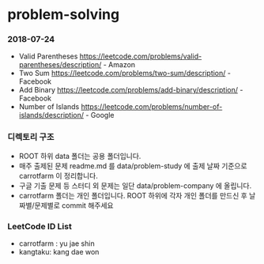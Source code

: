 # problem-solving

### 2018-07-24
- Valid Parentheses https://leetcode.com/problems/valid-parentheses/description/ - Amazon
- Two Sum https://leetcode.com/problems/two-sum/description/ - Facebook
- Add Binary https://leetcode.com/problems/add-binary/description/ - Facebook
- Number of Islands https://leetcode.com/problems/number-of-islands/description/ - Google

### 디렉토리 구조 
- ROOT 하위 data 폴더는 공용 폴더입니다.
- 매주 출제된 문제 readme.md 를 data/problem-study 에 출제 날짜 기준으로 carrotfarm 이 정리합니다.
- 구글 기출 문제 등 스터디 외 문제는 일단 data/problem-company 에 올립니다.
- carrotfarm 폴더는 개인 폴더입니다. ROOT 하위에 각자 개인 폴더를 만드신 후 날짜별/문제별로 commit 해주세요

### LeetCode ID List
- carrotfarm : yu jae shin
- kangtaku: kang dae won 



 
